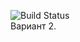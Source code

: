 <img src="https://travis-ci.org/AlexGear/deposit-calc.svg?branch=master" alt="Build Status"/> <br>
Вариант 2.
